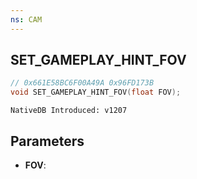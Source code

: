 ```yaml
---
ns: CAM
---
```

## SET_GAMEPLAY_HINT_FOV

```c
// 0x661E58BC6F00A49A 0x96FD173B
void SET_GAMEPLAY_HINT_FOV(float FOV);
```

```
NativeDB Introduced: v1207
```

## Parameters
* **FOV**:
